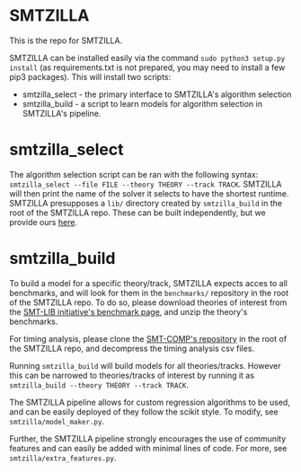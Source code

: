 # SMTZILLA

This is the repo for SMTZILLA. 

SMTZILLA can be installed easily via the command `sudo python3 setup.py install` (as requirements.txt is not prepared, you may need to install a few pip3 packages). This will install two scripts:

* smtzilla_select - the primary interface to SMTZILLA's algorithm selection
* smtzilla_build  - a script to learn models for algorithm selection in SMTZILLA's pipeline.

# smtzilla_select
The algorithm selection script can be ran with the following syntax: `smtzilla_select --file FILE --theory THEORY --track TRACK`. SMTZILLA will then print the name of the solver it selects to have the shortest runtime. SMTZILLA presupposes a `lib/` directory created by `smtzilla_build` in the root of the SMTZILLA repo. These can be built independently, but we provide ours [here](https://www.dropbox.com/s/hbeidctzpwilinb/lib.zip?dl=1).

# smtzilla_build

To build a model for a specific theory/track, SMTZILLA expects acces to all benchmarks, and will look for them in the  `benchmarks/`  repository in the root of the SMTZILLA repo. To do so, please download theories of interest from the [SMT-LIB initiative's benchmark page](http://smtlib.cs.uiowa.edu/benchmarks.shtml), and unzip the theory's benchmarks.

For timing analysis, please clone the [SMT-COMP's repository](https://github.com/SMT-COMP/smt-comp) in the root of the SMTZILLA repo, and decompress the timing analysis csv files.

Running `smtzilla_build` will build models for all theories/tracks. However this can be narrowed to theories/tracks of interest by running it as `smtzilla_build --theory THEORY --track TRACK`.

The SMTZILLA pipeline allows for custom regression algorithms to be used, and can be easily deployed of they follow the scikit style. To modify, see `smtzilla/model_maker.py`.

Further, the SMTZILLA pipeline strongly encourages the use of community features and can easily be added with minimal lines of code. For more, see `smtzilla/extra_features.py`.
